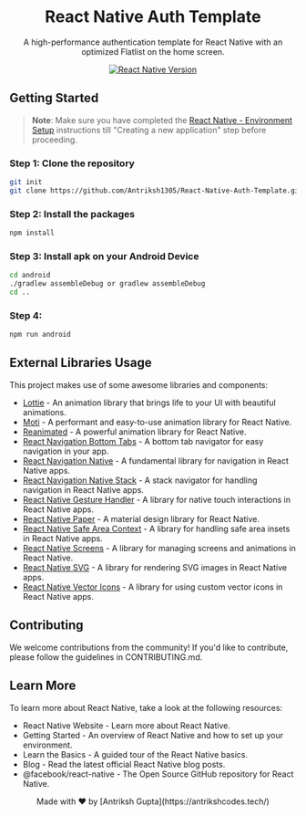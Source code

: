 <h1 align="center">React Native Auth Template</h1>
<p align="center">A high-performance authentication template for React Native with an optimized Flatlist on the home screen.</p>

<p align="center">
  <a href="https://reactnative.dev" target="_blank">
    <img alt="React Native Version" src="https://img.shields.io/badge/react--native-v0.72-blue.svg" />
  </a>
  <!-- Add more badges here for version, license, dependencies, etc. -->
</p>

## Getting Started

>**Note**: Make sure you have completed the [React Native - Environment Setup](https://reactnative.dev/docs/environment-setup) instructions till "Creating a new application" step before proceeding.

### Step 1: Clone the repository
```bash
git init
git clone https://github.com/Antriksh1305/React-Native-Auth-Template.git

```
### Step 2: Install the packages 
```bash
npm install
```

### Step 3: Install apk on your Android Device
```bash
cd android
./gradlew assembleDebug or gradlew assembleDebug
cd ..
```

### Step 4: 
```bash
npm run android
```
## External Libraries Usage

This project makes use of some awesome libraries and components:

- [Lottie](https://airbnb.io/lottie/) - An animation library that brings life to your UI with beautiful animations.
- [Moti](https://moti.fyi/) - A performant and easy-to-use animation library for React Native.
- [Reanimated](https://docs.swmansion.com/react-native-reanimated/) - A powerful animation library for React Native.
- [React Navigation Bottom Tabs](https://reactnavigation.org/docs/bottom-tab-navigator/) - A bottom tab navigator for easy navigation in your app.
- [React Navigation Native](https://reactnavigation.org/docs/native/) - A fundamental library for navigation in React Native apps.
- [React Navigation Native Stack](https://reactnavigation.org/docs/native-stack-navigator/) - A stack navigator for handling navigation in React Native apps.
- [React Native Gesture Handler](https://docs.swmansion.com/react-native-gesture-handler/) - A library for native touch interactions in React Native apps.
- [React Native Paper](https://callstack.github.io/react-native-paper/) - A material design library for React Native.
- [React Native Safe Area Context](https://reactnavigation.org/docs/react-native-safe-area-context/) - A library for handling safe area insets in React Native apps.
- [React Native Screens](https://github.com/software-mansion/react-native-screens) - A library for managing screens and animations in React Native.
- [React Native SVG](https://github.com/react-native-svg/react-native-svg) - A library for rendering SVG images in React Native apps.
- [React Native Vector Icons](https://github.com/oblador/react-native-vector-icons) - A library for using custom vector icons in React Native apps.


## Contributing
We welcome contributions from the community! If you'd like to contribute, please follow the guidelines in CONTRIBUTING.md.

## Learn More
To learn more about React Native, take a look at the following resources:

- React Native Website - Learn more about React Native.
- Getting Started - An overview of React Native and how to set up your environment.
- Learn the Basics - A guided tour of the React Native basics.
- Blog - Read the latest official React Native blog posts.
- @facebook/react-native - The Open Source GitHub repository for React Native.

<p align="center">Made with ❤️ by [Antriksh Gupta](https://antrikshcodes.tech/)</p>
